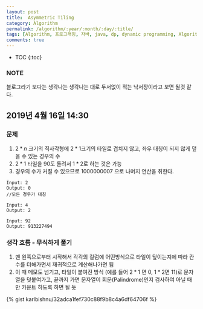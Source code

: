 ```yaml
---
layout: post
title:  Asymmetric Tiling
category: Algorithm
permalink: /algorithm/:year/:month/:day/:title/
tags: [Algorithm, 프로그래밍, 자바, java, dp, dynamic programming, Algorithm 풀이 해결 전략, 구종만, P260]
comments: true
---
```


* TOC
{:toc}

### NOTE
블로그라기 보다는 생각나는 생각나는 대로 두서없이 적는 낙서장이라고 보면 될것 같다.

## 2019년 4월 16일 14:30
### 문제
1. $2*n$ 크기의 직사각형에 $2*1$크기의 타일로 겹치지 않고, 좌우 대칭이 되지 않게 덮을 수 있는 경우의 수
2. $2*1$ 타일을 90도 돌려서 $1*2$로 하는 것은 가능
3. 경우의 수가 커질 수 있으므로 1000000007 으로 나머지 연산을 취한다.

```
Input: 2
Output: 0
//모든 경우가 대칭

Input: 4
Output: 2

Input: 92
Output: 913227494
```

### 생각 흐름 - 무식하게 풀기
1. 맨 왼쪽으로부터 시작해서 각각의 컬럼에 어떤방식으로 타일이 덮이는지에 따라 칸수를 더해가면서 재귀적으로 계산해나가면 됨
2. 이 때 메모도 넘기고, 타일이 붙여진 방식 (예를 들어 $2*1$ 면 0, $1*2$면 11)로 문자열을 덧붙여가고, 끝까지 가면 문자열이 회문(Palindrome)인지 검사하여 아닐 때만 카운트 하도록 하면 될 듯

{% gist karlbishnu/32adca1fef730c88f9b8c4a6df64706f %}
